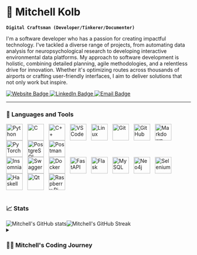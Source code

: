 # 📡 Mitchell Kolb

**`Digital Craftsman (Developer/Tinkerer/Documenter)`**

I'm a software developer who has a passion for creating impactful technology. I've tackled a diverse range of projects, from automating data analysis for neuropsychological research to developing interactive environmental data platforms. My approach to software development is holistic, combining detailed planning, agile methodologies, and a relentless drive for innovation. Whether it's optimizing routes across thousands of airports or crafting user-friendly interfaces, I aim to deliver solutions that not only work but inspire.


   <p align="left">
      <a href="https://mitchellkolb.github.io" target="_blank">
            <img
                src="https://img.shields.io/badge/Portfolio Site-BE4B1F?style=for-the-badge&logo=safari&logoColor=white"
                alt="Website Badge"/>
        </a>
      <a href="https://www.linkedin.com/in/mitchellkolb/" target="_blank">
            <img
                src="https://img.shields.io/badge/LinkedIn-236ad3?style=for-the-badge&logo=linkedin&logoColor=white"
                alt="LinkedIn Badge"/>
        </a>
        <a href="mailto: mitchellkolb.work@gmail.com" target="_blank">
            <img
                src="https://img.shields.io/badge/Contact Me-55960c?style=for-the-badge&logo=minutemailer&logoColor=white"
                alt="Email Badge"/>
        </a>   
    </p>

---
### 🧰 Languages and Tools

<style>
  :root {
    --icon-size: 45px;
    --icon-padding: 10px;
  }
  .icon {
    width: var(--icon-size);
    padding-right: var(--icon-padding);
  }
</style>

<div style="display: flex; flex-wrap: wrap;">
  <img class="icon" align="left" alt="Python" src="https://cdn.jsdelivr.net/gh/devicons/devicon@latest/icons/python/python-original.svg"/>
  <img class="icon" align="left" alt="C" src="https://cdn.jsdelivr.net/gh/devicons/devicon@latest/icons/c/c-original.svg"/>
  <img class="icon" align="left" alt="C++" src="https://cdn.jsdelivr.net/gh/devicons/devicon@latest/icons/cplusplus/cplusplus-original.svg"/>
  <img class="icon" align="left" alt="VSCode" src="https://cdn.jsdelivr.net/gh/devicons/devicon@latest/icons/vscode/vscode-original.svg"/>
  <img class="icon" align="left" alt="Linux" src="https://cdn.jsdelivr.net/gh/devicons/devicon@latest/icons/linux/linux-original.svg"/>
  <img class="icon" align="left" alt="Git" src="https://cdn.jsdelivr.net/gh/devicons/devicon@latest/icons/git/git-original.svg"/>
  <img class="icon" align="left" alt="GitHub" src="https://cdn.jsdelivr.net/gh/devicons/devicon@latest/icons/github/github-original.svg" />
  <img class="icon" align="left" alt="Markdown" src="https://cdn.jsdelivr.net/gh/devicons/devicon@latest/icons/markdown/markdown-original.svg" />
  <img class="icon" align="left" alt="PyTorch" src="https://cdn.jsdelivr.net/gh/devicons/devicon@latest/icons/pytorch/pytorch-original.svg" />
  <img class="icon" align="left" alt="PostgreSQL" src="https://cdn.jsdelivr.net/gh/devicons/devicon@latest/icons/postgresql/postgresql-original.svg" />
  <img class="icon" align="left" alt="Postman" src="https://cdn.jsdelivr.net/gh/devicons/devicon@latest/icons/postman/postman-original.svg" />
</div>

<div style="display: flex; flex-wrap: wrap;">
  <img class="icon" align="left" alt="Insomnia" src="https://cdn.jsdelivr.net/gh/devicons/devicon@latest/icons/insomnia/insomnia-original.svg" />
  <img class="icon" align="left" alt="Swagger" src="https://cdn.jsdelivr.net/gh/devicons/devicon@latest/icons/swagger/swagger-original.svg" />
  <img class="icon" align="left" alt="Docker" src="https://cdn.jsdelivr.net/gh/devicons/devicon@latest/icons/docker/docker-original.svg" />
  <img class="icon" align="left" alt="FastAPI" src="https://cdn.jsdelivr.net/gh/devicons/devicon@latest/icons/fastapi/fastapi-original.svg" />
  <img class="icon" align="left" alt="Flask" src="https://cdn.jsdelivr.net/gh/devicons/devicon@latest/icons/flask/flask-original.svg" />
  <img class="icon" align="left" alt="MySQL" src="https://cdn.jsdelivr.net/gh/devicons/devicon@latest/icons/mysql/mysql-original.svg" />
  <img class="icon" align="left" alt="Neo4j" src="https://cdn.jsdelivr.net/gh/devicons/devicon@latest/icons/neo4j/neo4j-original.svg" />
  <img class="icon" align="left" alt="Selenium" src="https://cdn.jsdelivr.net/gh/devicons/devicon@latest/icons/selenium/selenium-original.svg" />
  <img class="icon" align="left" alt="Haskell" src="https://cdn.jsdelivr.net/gh/devicons/devicon@latest/icons/haskell/haskell-original.svg" />
  <img class="icon" align="left" alt="Qt" src="https://cdn.jsdelivr.net/gh/devicons/devicon@latest/icons/qt/qt-original.svg" />
  <img class="icon" align="left" alt="Raspberry Pi" src="https://cdn.jsdelivr.net/gh/devicons/devicon@latest/icons/raspberrypi/raspberrypi-original.svg" />
</div>

# 

### 📈 Stats

<div style="display: flex; align-items: flex-start;">
  <img src="https://github-readme-stats.vercel.app/api?username=mitchellkolb&theme=codeSTACKr&show_icons=true" alt="Mitchell's GitHub stats" style="margin-left: 0px;"/>
  <img src="https://streak-stats.demolab.com?user=mitchellkolb&theme=codeSTACKr&date_format=M%20j%5B%2C%20Y%5D&card_width=300&card_height=194&hide_current_streak=true&hide_border=true" alt="Mitchell's GitHub Streak"/>
  <!-- <img src="https://github-readme-stats.vercel.app/api/top-langs/?username=mitchellkolb&theme=codeSTACKr&hide_progress=false" alt="Mitchell's Github Languages" style="margin-left: 10px;"/> -->
</div>




<details>
 <summary><h3>👨‍💻 Mitchell's Coding Journey</h3></summary>
   I started my coding journey as an AP computer science student in highschool with a passion to learn everything I could about this programming world - code, unix, linux, theory. 



<!-- 
Thank you to these sources which gave me inspiration for how I created my readme 


https://github.com/DenverCoder1
    - For the custom github stats and icons repos

https://github.com/ForrestKnight
    - Made a video about how to create github readme's

https://github.com/khurd21
    - For my inital version of my readme.md


-->

